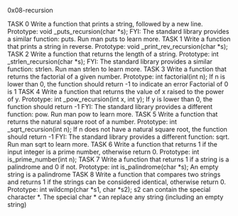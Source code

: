 0x08-recursion

TASK 0 Write a function that prints a string, followed by a new line.
Prototype: void _puts_recursion(char *s);
FYI: The standard library provides a similar function: puts. Run man puts to learn more.
TASK 1 Write a function that prints a string in reverse.
Prototype: void _print_rev_recursion(char *s);
TASK 2 Write a function that returns the length of a string.
Prototype: int _strlen_recursion(char *s);
FYI: The standard library provides a similar function: strlen. Run man strlen to learn more.
TASK 3 Write a function that returns the factorial of a given number.
Prototype: int factorial(int n);
If n is lower than 0, the function should return -1 to indicate an error
Factorial of 0 is 1
TASK 4 Write a function that returns the value of x raised to the power of y.
Prototype: int _pow_recursion(int x, int y);
If y is lower than 0, the function should return -1
FYI: The standard library provides a different function: pow. Run man pow to learn more.
TASK 5 Write a function that returns the natural square root of a number.
Prototype: int _sqrt_recursion(int n);
If n does not have a natural square root, the function should return -1
FYI: The standard library provides a different function: sqrt. Run man sqrt to learn more.
TASK 6 Write a function that returns 1 if the input integer is a prime number, otherwise return 0.
Prototype: int is_prime_number(int n);
TASK 7 Write a function that returns 1 if a string is a palindrome and 0 if not.
Prototype: int is_palindrome(char *s);
An empty string is a palindrome
TASK 8 Write a function that compares two strings and returns 1 if the strings can be considered identical, otherwise return 0.
Prototype: int wildcmp(char *s1, char *s2);
s2 can contain the special character *.
The special char * can replace any string (including an empty string)
